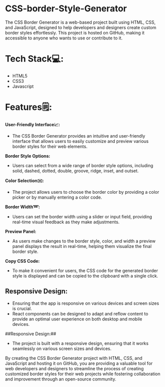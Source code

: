 # CSS-border-Style-Generator

The CSS Border Generator is a web-based project built using HTML, CSS, and JavaScript, designed to help developers and designers create custom border styles effortlessly. This project is hosted on GitHub, making it accessible to anyone who wants to use or contribute to it.

# Tech Stack💻:

* HTML5
* CSS3
* Javascript
  
# Features🗒:

**User-Friendly Interface📈:**

*  The CSS Border Generator provides an intuitive and user-friendly interface that allows users to easily customize and preview various border styles for their web elements.
  
**Border Style Options:**

*  Users can select from a wide range of border style options, including solid, dashed, dotted, double, groove, ridge, inset, and outset.
  
**Color Selection✉️:**

* The project allows users to choose the border color by providing a color picker or by manually entering a color code.

**Border Width➿:**

* Users can set the border width using a slider or input field, providing real-time visual feedback as they make adjustments.

**Preview Panel:**

* As users make changes to the border style, color, and width a preview panel displays the result in real-time, helping them visualize the final border style.

**Copy CSS Code:**

* To make it convenient for users, the CSS code for the generated border style is displayed and can be copied to the clipboard with a single click.

## Responsive Design:

* Ensuring that the app is responsive on various devices and screen sizes is crucial.
* React components can be designed to adapt and reflow content to provide an optimal user experience on both desktop and mobile devices. 

##Responsive Design:##

* The project is built with a responsive design, ensuring that it works seamlessly on various screen sizes and devices.

By creating the CSS Border Generator project with HTML, CSS, and JavaScript and hosting it on GitHub, you are providing a valuable tool for web developers and designers to streamline the process of creating customized border styles for their web projects while fostering collaboration and improvement through an open-source community.











